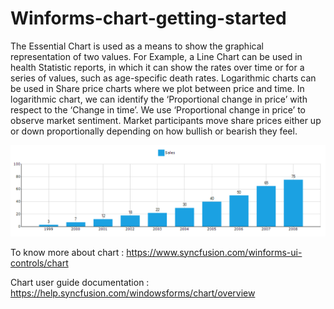 # Winforms-chart-getting-started

The Essential Chart is used as a means to show the graphical representation of two values. For Example, a Line Chart can be used in health Statistic reports, in which it can show the rates over time or for a series of values, such as age-specific death rates. Logarithmic charts can be used in Share price charts where we plot between price and time. In logarithmic chart, we can identify the ‘Proportional change in price’ with respect to the ‘Change in time’. We use ‘Proportional change in price’ to observe market sentiment. Market participants move share prices either up or down proportionally depending on how bullish or bearish they feel.

![](Images/GettingStarted_Output.PNG)

To know more about chart : https://www.syncfusion.com/winforms-ui-controls/chart

Chart user guide documentation : https://help.syncfusion.com/windowsforms/chart/overview
